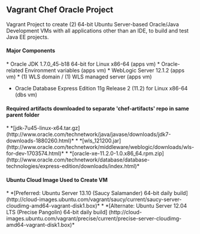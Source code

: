 Vagrant Chef Oracle Project
---------------------------

Vagrant Project to create (2) 64-bit Ubuntu Server-based Oracle/Java Development VMs with all applications other than an IDE, to build and test Java EE projects.

<h4>Major Components</h4>
* Oracle JDK 1.7.0_45-b18 64-bit for Linux x86-64 (apps vm)
* Oracle-related Environment variables (apps vm)
* WebLogic Server 12.1.2 (apps vm)
* (1) WLS domain / (1) WLS managed server (apps vm)

* Oracle Database Express Edition 11g Release 2 (11.2) for Linux x86-64 (dbs vm)

<h4>Required artifacts downloaded to separate 'chef-artifacts' repo in same parent folder</h4>
* *[jdk-7u45-linux-x64.tar.gz] (http://www.oracle.com/technetwork/java/javase/downloads/jdk7-downloads-1880260.html)*
* *[wls_121200.jar] (http://www.oracle.com/technetwork/middleware/weblogic/downloads/wls-for-dev-1703574.html)*
* *[oracle-xe-11.2.0-1.0.x86_64.rpm.zip] (http://www.oracle.com/technetwork/database/database-technologies/express-edition/downloads/index.html)*

<h4>Ubuntu Cloud Image Used to Create VM</h4>
* *[Preferred: Ubuntu Server 13.10 (Saucy Salamander) 64-bit daily build] (http://cloud-images.ubuntu.com/vagrant/saucy/current/saucy-server-cloudimg-amd64-vagrant-disk1.box)*
* *[Alternate: Ubuntu Server 12.04 LTS (Precise Pangolin) 64-bit daily build] (http://cloud-images.ubuntu.com/vagrant/precise/current/precise-server-cloudimg-amd64-vagrant-disk1.box)*